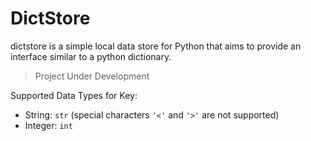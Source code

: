 # DictStore

dictstore is a simple local data store for Python that aims to provide an interface similar to a python dictionary.

> Project Under Development

Supported Data Types for Key:

- String: `str` (special characters `'<'` and  `'>'` are not supported)
- Integer: `int` 
